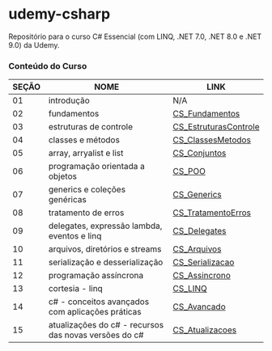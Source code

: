 # udemy-csharp
Repositório para o curso C# Essencial (com LINQ, .NET 7.0, .NET 8.0 e .NET 9.0) da Udemy.

### Conteúdo do Curso

| SEÇÃO | NOME | LINK |
|-------|------|------|
| 01 | introdução | N/A |
| 02 | fundamentos | [CS_Fundamentos](https://github.com/adrtgarcia/udemy-csharp/tree/main/CS_Fundamentos) |
| 03 | estruturas de controle | [CS_EstruturasControle](https://github.com/adrtgarcia/udemy-csharp/tree/main/CS_EstruturasControle) |
| 04 | classes e métodos | [CS_ClassesMetodos](https://github.com/adrtgarcia/udemy-csharp/tree/main/CS_ClassesMetodos) |
| 05 | array, arryalist e list | [CS_Conjuntos](https://github.com/adrtgarcia/udemy-csharp/tree/main/CS_Conjuntos) |
| 06 | programação orientada a objetos | [CS_POO](https://github.com/adrtgarcia/udemy-csharp/tree/main/CS_POO) |
| 07 | generics e coleções genéricas | [CS_Generics](https://github.com/adrtgarcia/udemy-csharp/tree/main/CS_Generics) |
| 08 | tratamento de erros | [CS_TratamentoErros](https://github.com/adrtgarcia/udemy-csharp/tree/main/CS_TratamentoErros) |
| 09 | delegates, expressão lambda, eventos e linq | [CS_Delegates](https://github.com/adrtgarcia/udemy-csharp/tree/main/CS_Delegates) |
| 10 | arquivos, diretórios e streams | [CS_Arquivos](https://github.com/adrtgarcia/udemy-csharp/tree/main/CS_Arquivos) |
| 11 | serialização e desserialização | [CS_Serializacao](https://github.com/adrtgarcia/udemy-csharp/tree/main/CS_Serializacao) |
| 12 | programação assíncrona | [CS_Assincrono](https://github.com/adrtgarcia/udemy-csharp/tree/main/CS_Assincrono) |
| 13 | cortesia - linq | [CS_LINQ](https://github.com/adrtgarcia/udemy-csharp/tree/main/CS_LINQ) |
| 14 | c# - conceitos avançados com aplicações práticas | [CS_Avancado](https://github.com/adrtgarcia/udemy-csharp/tree/main/CS_Avancado) |
| 15 | atualizações do c# - recursos das novas versões do c# | [CS_Atualizacoes](https://github.com/adrtgarcia/udemy-csharp/tree/main/CS_Atualizacoes) |
